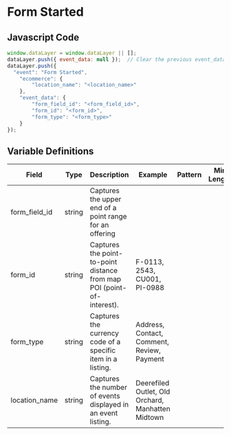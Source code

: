 # Form Started

### 

## Javascript Code
```js
window.dataLayer = window.dataLayer || [];
dataLayer.push({ event_data: null });  // Clear the previous event_data object.
dataLayer.push({
  "event": "Form Started",
    "ecommerce": {
        "location_name": "<location_name>"
    },
    "event_data": {
        "form_field_id": "<form_field_id>",
        "form_id": "<form_id>",
        "form_type": "<form_type>"
    }
});
```

## Variable Definitions

|Field|Type|Description|Example|Pattern|Min Length|Max Length|Minimum|Maximum|Multiple Of|
| --- | --- | --- | --- | --- | --- | --- | --- | --- | --- |
|form_field_id|string|Captures the upper end of a point range for an offering||||||||
|form_id|string|Captures the point-to-point distance from map POI \(point-of-interest\).|F-0113, 2543, CU001, PI-0988|||||||
|form_type|string|Captures the currency code of a specific item in a listing.|Address, Contact, Comment, Review, Payment|||||||
|location_name|string|Captures the number of events displayed in an event listing.|Deerefiled Outlet, Old Orchard, Manhatten Midtown|||||||




